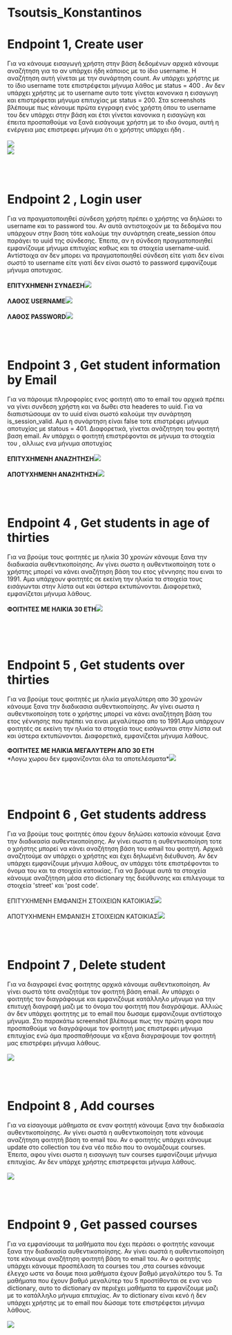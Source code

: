 # Tsoutsis_Konstantinos
<h1>Endpoint 1, Create user </h1>
<p>Για να κάνουμε εισαγωγή χρήστη στην βάση δεδομένων αρχικά κάνουμε αναζήτηση για το αν υπάρχει ήδη κάποιος με το ίδιο username. Η αναζήτηση αυτή γίνεται με την συνάρτηση count. Αν υπάρχει χρήστης με το ίδιο username τοτε επιστρέφεται μήνυμα λάθος με status = 400 .
Αν δεν υπάρχει χρήστης με το username αυτο τοτε γίνεται κανονικα η εισαγωγη και επιστρέφεται μήνυμα επιτυχίας με status = 200.
Στα screenshots βλέπουμε πως κάνουμε πρώτα εγγραφη ενός χρήστη όπου το username του δεν υπάρχει στην βάση και έτσι γίνεται κανονικα η εισαγώγη και έπειτα προσπαθούμε να ξανά εισάγουμε χρήστη με το ιδιο όνομα, αυτή η ενέργεια μας επιστρεφει μήνυμα ότι ο χρήστης υπάρχει ήδη .<br><br><img src="pics/1.insertOk.png"> <br> <img src="pics/2.insertFail.png"></p>
<br><br>
<h1>Endpoint 2 , Login user </h1>
<p>Για να πραγματοποιηθεί σύνδεση χρήστη πρέπει ο χρήστης να δηλώσει το username και το password του. Αν αυτά αντιστοιχούν με τα δεδομένα που υπάρχουν στην βαση τότε καλούμε την συνάρτηση create_session όπου παράγει το uuid της σύνδεσης. Έπειτα, αν η σύνδεση πραγματοποιηθεί εμφανίζουμε μήνυμα επιτυχίας καθως και τα στοιχεία username-uuid. Αντίστοιχα αν δεν μπορει να πραγματοποιηθεί σύνδεση είτε γιατι δεν είναι σωστό το username είτε γιατί δεν είναι σωστό το password εμφανίζουμε μήνυμα αποτυχιας.<br><br>
<b>ΕΠΙΤΥΧΗΜΕΝΗ ΣΥΝΔΕΣΗ</b><img src="pics/3.loginOk.png"><br><br><b>ΛΑΘΟΣ USERNAME</b><img src="pics/5.loginFailUser.png"><br><br><b>ΛΑΘΟΣ PASSWORD</b><img src="pics/4.loginFailPass.png"></p>
<br><br>
<h1>Endpoint 3 , Get student information by Email </h1>
<p>Για να πάρουμε πληροφορίες ενος φοιτητή απο το email του αρχικά πρέπει να γίνει συνδεση χρήστη και να δωθει στα headeres το uuid. Για να διαπιστώσουμε αν το uuid είναι σωστό καλούμε την συνάρτηση is_session_valid. Αμα η συνάρτηση είναι false τοτε επιστρέφει μήνυμα αποτυχίας με statous = 401. Διαφορετικά, γίνεται ανάζητηση του φοιτητή βαση email. Αν υπάρχει ο φοιτητή επιστρέφονται σε μήνυμα τα στοιχεία του , αλλιως ενα μήνυμα αποτυχίας  <br><br>
<b>ΕΠΙΤΥΧΗΜΕΝΗ ΑΝΑΖΗΤΗΣΗ</b><img src="pics/6.findDataWithEmail.png"><br><br><b>ΑΠΟΤΥΧΗΜΕΝΗ ΑΝΑΖΗΤΗΣΗ</b><img src="pics/6.2.findDataWithEmailFail.png"> </p>
<br><br>
<h1>Endpoint 4 , Get students in age of thirties </h1>
<p>Για να βρούμε τους φοιτητές με ηλικία 30 χρονών κάνουμε ξανα την διαδικασία αυθεντικοποίησης. Αν γίνει σωστα η αυθεντικοποίηση τοτε ο χρήστης μπορεί να κάνει αναζήτηση βάση του ετος γέννησης που ειναι το 1991. Αμα υπάρχουν φοιτητές σε εκείνη την ηλικία τα στοιχεία τους εισάγωνται στην λίστα out και ύστερα εκτυπώνονται. Διαφορετικά, εμφανίζεται μήνυμα λάθους.<br><br>
<b>ΦΟΙΤΗΤΕΣ ΜΕ ΗΛΙΚΙΑ 30 ΕΤΗ</b><img src="pics/7.30yearsStudents.png"><br><br></p>
<br><br>
<h1>Endpoint 5 , Get students over thirties </h1>
<p>Για να βρούμε τους φοιτητές με ηλικία μεγαλύτερη απο 30 χρονών κάνουμε ξανα την διαδικασια αυθεντικοποίησης. Αν γίνει σωστα η αυθεντικοποίηση τοτε ο χρήστης μπορεί να κάνει αναζήτηση βάση του ετος γέννησης που πρέπει να ειναι μεγαλύτερο απο το 1991.Αμα υπάρχουν φοιτητές σε εκείνη την ηλικία τα στοιχεία τους εισάγωνται στην λίστα out και ύστερα εκτυπώνονται. Διαφορετικά, εμφανίζεται μήνυμα λάθους.<br><br>
<b>ΦΟΙΤΗΤΕΣ ΜΕ ΗΛΙΚΙΑ ΜΕΓΑΛΥΤΕΡΗ ΑΠΟ 30 ΕΤΗ</b>
<br> *Λογω χωρου δεν εμφανίζονται όλα τα αποτελέσματα*<img src="pics/8.above30years.png"><br><br></p>
<br><br>
<h1>Endpoint 6 , Get students address </h1>
<p>Για να βρούμε τους φοιτητές όπου έχουν δηλώσει κατοικία κάνουμε ξανα την διαδικασία αυθεντικοποίησης. Αν γίνει σωστα η αυθεντικοποίηση τοτε ο χρήστης μπορεί να κάνει αναζήτηση βάση του email του φοιτητή. Αρχικά αναζητούμε αν υπάρχει ο χρήστης και έχει δηλωμένη διέυθυνση. Αν δεν υπάρχει εμφανίζουμε μήνυμα λάθους, αν υπάρχει τότε επιστρέφονται το όνομα του και τα στοιχεία κατοικίας. Για να βρόυμε αυτά τα στοιχεία κάνουμε αναζήτηση μέσα στο dictionary της διεύθυνσης και επιλεγουμε τα στοιχεία 'street' και 'post code'.<br><br>ΕΠΙΤΥΧΗΜΕΝΗ ΕΜΦΑΝΙΣΗ ΣΤΟΙΧΕΙΩΝ ΚΑΤΟΙΚΙΑΣ<img src="pics/9.infoForStudentAddress.png"><br><br>
ΑΠΟΤΥΧΗΜΕΝΗ ΕΜΦΑΝΙΣΗ ΣΤΟΙΧΕΙΩΝ ΚΑΤΟΙΚΙΑΣ<img src="pics/10.infoForStudentAddressDontFound.png"></p>
<br><br>
<h1>Endpoint 7 , Delete student </h1>
<p>Για να διαγραφεί ένας φοιτητης αρχικά κάνουμε αυθεντικοποίηση. Αν γίνει σωστά τότε αναζητάμε τον φοιτητή βάση email. Αν υπάρχει ο φοιτητής τον διαγράφουμε και εμφανιζόυμε κατάλληλο μήνυμα για την επιιτυχή διαγραφή μαζι με το όνομα του φοιτητή που διαγράψαμε. Αλλιώς άν δεν υπάρχει φοιτητης με το email που δωσαμε εμφανιζουμε αντίστοιχο μήνυμα. 
Στο παρακάτω screenshot βλέπουμε πως την πρώτη φορα που προσπαθούμε να διαγράψουμε τον φοιτητή μας επιστρεφει μήνυμα επιτυχίας ενώ άμα προσπαθήσουμε να κξανα διαγραψουμε τον φοιτητή μας επιστρέφει μήνυμα λάθους.<br><br><img src="pics/11_12 together.png"></p><br><br>
<h1>Endpoint 8 , Add courses </h1>
<P>Για να είσαγουμε μάθηματα σε εναν φοιτητή κάνουμε ξανα την διαδικασία αυθεντικοποίησης. Αν γίνει σωστά η αυθεντικοποίηση τοτε κάνουμε αναζήτηση φοιτητή βάση το email του. Αν ο φοιτητής υπάρχει κάνουμε update στο collection του ένα νέο πεδιο που το ονομάζουμε courses. Έπειτα, αφου γίνει σωστα η εισαγωγη των courses εμφανίζουμε μήνυμα επιτυχίας. Αν δεν υπάρχε χρήστης επιστρεφεται μήνυμα λάθους.<br><br><img src="pics/13.coursesAdded.png"></p><br><br>
<h1>Endpoint 9 , Get passed courses </h1>
<p>Για να εμφανίσουμε τα μαθήματα που έχει περάσει ο φοιτητής κανουμε ξανα την διαδικασία αυθεντικοποίησης. Αν γίνει σωστά η αυθεντικοποίηση τοτε κάνουμε αναζήτηση φοιτητή βάση το email του. Αν ο φοιτητής υπάρχει κάνουμε προσπέλαση τα courses του ,στα courses κάνουμε έλεγχο ωστε να δουμε ποια μαθήματα έχουν βαθμό μεγαλύτερο του 5. Τα μαθήματα που έχουν βαθμό μεγαλύτερ του 5 προστίθονται σε ενα νεο dictionary, αυτο το dictionary αν περιέχει μαθήματα τα εμφανίζουμε μαζι με το κατάλληλο μήνυμα επιτυχίας. Αν το dictionary είναι κενό ή δεν υπάρχει χρήστης με το email που δώσαμε τοτε επιστρέφεται μήνυμα λάθους.<br><br><img src="pics/14.showCourses.png"></p><br><br>
